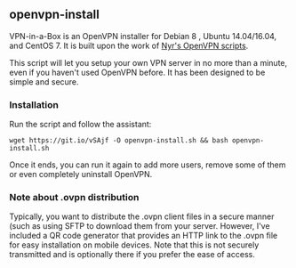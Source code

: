 ## openvpn-install
VPN-in-a-Box is an OpenVPN installer for Debian 8 , Ubuntu 14.04/16.04, and CentOS 7.  It is built upon the work of [Nyr's OpenVPN scripts](https://github.com/Nyr/openvpn-install).

This script will let you setup your own VPN server in no more than a minute, even if you haven't used OpenVPN before. It has been designed to be simple and secure.

### Installation
Run the script and follow the assistant:

`wget https://git.io/vSAjf -O openvpn-install.sh && bash openvpn-install.sh`

Once it ends, you can run it again to add more users, remove some of them or even completely uninstall OpenVPN.

### Note about .ovpn distribution
Typically, you want to distribute the .ovpn client files in a secure manner (such as using SFTP to download them from your server.  However, I've included a QR code generator that provides an HTTP link to the .ovpn file for easy installation on mobile devices.  Note that this is not securely transmitted and is optionally there if you prefer the ease of access.

